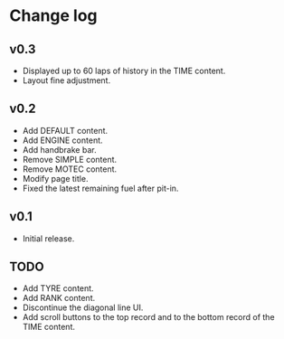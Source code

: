 # Change log
## v0.3
* Displayed up to 60 laps of history in the TIME content.
* Layout fine adjustment.


## v0.2
* Add DEFAULT content.
* Add ENGINE content.
* Add handbrake bar.
* Remove SIMPLE content.
* Remove MOTEC content.
* Modify page title.
* Fixed the latest remaining fuel after pit-in.


## v0.1
* Initial release.


## TODO
* Add TYRE content.
* Add RANK content.
* Discontinue the diagonal line UI.
* Add scroll buttons to the top record and to the bottom record of the TIME content.
